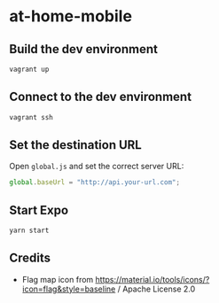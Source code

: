 # at-home-mobile

## Build the dev environment

```sh
vagrant up
```

## Connect to the dev environment

```sh
vagrant ssh
```

## Set the destination URL

Open `global.js` and set the correct server URL:

```js
global.baseUrl = "http://api.your-url.com";
```

## Start Expo

```sh
yarn start
```

## Credits

 * Flag map icon from https://material.io/tools/icons/?icon=flag&style=baseline / Apache License 2.0
